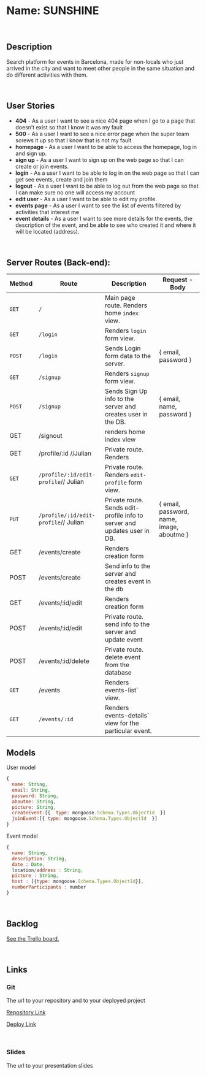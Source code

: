 # Name: SUNSHINE

<br>

## Description

Search platform for events in Barcelona, made for non-locals who just arrived in the city and want to meet other people in the same situation and do different activities with them.

<br>

## User Stories

- **404** - As a user I want to see a nice 404 page when I go to a page that doesn’t exist so that I know it was my fault
- **500** - As a user I want to see a nice error page when the super team screws it up so that I know that is not my fault
- **homepage** - As a user I want to be able to access the homepage, log in and sign up.
- **sign up** - As a user I want to sign up on the web page so that I can create or join events.
- **login** - As a user I want to be able to log in on the web page so that I can get see events, create and join them
- **logout** - As a user I want to be able to log out from the web page so that I can make sure no one will access my account
- **edit user** - As a user I want to be able to edit my profile.
- **events page** - As a user I want to see the list of events filtered by activities that interest me
- **event details** - As a user I want to see more details for the events, the description of the event, and be able to see who created it and where it will be located (address).

<br>

## Server Routes (Back-end):

| **Method** | **Route**                            | **Description**                                                          | Request - Body                            |
| ---------- | ------------------------------------ | ------------------------------------------------------------------------ | ----------------------------------------- |
| `GET`      | `/`                                  | Main page route. Renders home `index` view.                              |                                           |
| `GET`      | `/login`                             | Renders `login` form view.                                               |                                           |
| `POST`     | `/login`                             | Sends Login form data to the server.                                     | { email, password }                       |
| `GET`      | `/signup`                            | Renders `signup` form view.                                              |                                           |
| `POST`     | `/signup`                            | Sends Sign Up info to the server and creates user in the DB.             | { email, name, password }                 |
| GET        | /signout                             | renders home index view                                                  |                                           |
| GET        | /profile/:id //Julian                | Private route. Renders                                                   |                                           |
| `GET`      | `/profile/:id/edit-profile`// Julian | Private route. Renders `edit-profile` form view.                         |                                           |
| `PUT`      | `/profile/:id/edit-profile`// Julian | Private route. Sends edit-profile info to server and updates user in DB. | { email, password, name, image, aboutme } |
| GET        | /events/create                       | Renders creation form                                                    |                                           |
| POST       | /events/create                       | Send info to the server and creates event in the db                      |                                           |
| GET        | /events/:id/edit                     | Renders creation form                                                    |                                           |
| POST       | /events/:id/edit                     | Private route. send info to the server and update event                  |                                           |
| POST       | /events/:id/delete                   | Private route. delete event from the database                            |                                           |
| `GET`      | /events                              | Renders events-list` view.                                               |                                           |
| `GET`      | `/events/:id`                        | Renders events-details` view for the particular event.                   |                                           |

## Models

User model

```javascript
{
  name: String,
  email: String,
  password: String,
  aboutme: String,
  picture: String,
  createEvent:[{  type: mongoose.Schema.Types.ObjectId  }]
  joinEvent:[{ type: mongoose.Schema.Types.ObjectId  }]
}

```

Event model

```javascript
{
  name: String,
  description: String,
  date : Date,
  location/address : String,
  picture : String,
  host : [{type: mongoose.Schema.Types.ObjectId}],
  numberParticipants : number
}

```

<br>

## Backlog

[See the Trello board.](https://trello.com/b/RUzoGS7Z/project-2)

<br>

## Links

### Git

The url to your repository and to your deployed project

[Repository Link]()

[Deploy Link]()

<br>

### Slides

The url to your presentation slides
